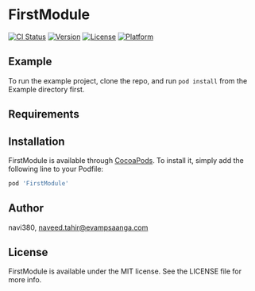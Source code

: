 # FirstModule

[![CI Status](https://img.shields.io/travis/navi380/FirstModule.svg?style=flat)](https://travis-ci.org/navi380/FirstModule)
[![Version](https://img.shields.io/cocoapods/v/FirstModule.svg?style=flat)](https://cocoapods.org/pods/FirstModule)
[![License](https://img.shields.io/cocoapods/l/FirstModule.svg?style=flat)](https://cocoapods.org/pods/FirstModule)
[![Platform](https://img.shields.io/cocoapods/p/FirstModule.svg?style=flat)](https://cocoapods.org/pods/FirstModule)

## Example

To run the example project, clone the repo, and run `pod install` from the Example directory first.

## Requirements

## Installation

FirstModule is available through [CocoaPods](https://cocoapods.org). To install
it, simply add the following line to your Podfile:

```ruby
pod 'FirstModule'
```

## Author

navi380, naveed.tahir@evampsaanga.com

## License

FirstModule is available under the MIT license. See the LICENSE file for more info.
